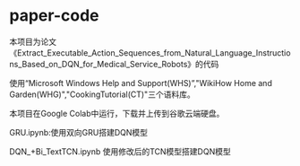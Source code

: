 # paper-code
本项目为论文《Extract_Executable_Action_Sequences_from_Natural_Language_Instructions_Based_on_DQN_for_Medical_Service_Robots》的代码

使用“Microsoft Windows Help and Support(WHS)”,"WikiHow Home and Garden(WHG)","CookingTutorial(CT)"三个语料库。

本项目在Google Colab中运行，下载并上传到谷歌云端硬盘。

GRU.ipynb:使用双向GRU搭建DQN模型

DQN_+Bi_TextTCN.ipynb 使用修改后的TCN模型搭建DQN模型
